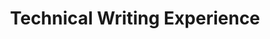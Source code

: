 ---
title: Technical Writing Experience
name-to-title: true
description: For each experience, except for the last one, I include a list of links of the most notable deliverables that I created or led the creation of.
---